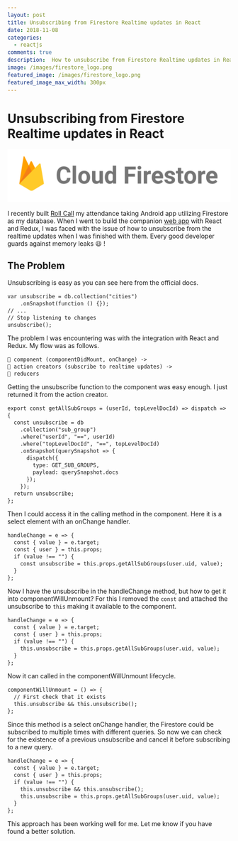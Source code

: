 ```yaml
---
layout: post
title: Unsubscribing from Firestore Realtime updates in React
date: 2018-11-08
categories:
  - reactjs
comments: true
description:  How to unsubscribe from Firestore Realtime updates in React
image: /images/firestore_logo.png
featured_image: /images/firestore_logo.png
featured_image_max_width: 300px
---
```


# Unsubscribing from Firestore Realtime updates in React

<img src="/images/firestore_logo.png" class="img-md img-center"  alt="firestore logo">


I recently built [Roll Call](https://play.google.com/store/apps/details?id=com.brandonlehr.rollcall) my attendance taking Android app utilizing Firestore as my database. When I went to build the companion [web app](https://brandonlehr.com/rollcall) with React and Redux, I was faced with the issue of how to unsubscribe from the realtime updates when I was finished with them. Every good developer guards against memory leaks 😃 !

## The Problem

Unsubscribing is easy as you can see here from the official docs.

    var unsubscribe = db.collection("cities")
        .onSnapshot(function () {});
    // ...
    // Stop listening to changes
    unsubscribe();


The problem I was encountering was with the integration with React and Redux. My flow was as follows.

    📁 component (componentDidMount, onChange) -> 
    📁 action creators (subscribe to realtime updates) ->
    📁 reducers 

Getting the unsubscribe function to the component was easy enough. I just returned it from the action creator.

    export const getAllSubGroups = (userId, topLevelDocId) => dispatch => {
      const unsubscribe = db
        .collection("sub_group")
        .where("userId", "==", userId)
        .where("topLevelDocId", "==", topLevelDocId)
        .onSnapshot(querySnapshot => {
          dispatch({
            type: GET_SUB_GROUPS,
            payload: querySnapshot.docs
          });
        });
      return unsubscribe;
    };


Then I could access it in the calling method in the component. Here it is a select element with an onChange handler.

    handleChange = e => {
      const { value } = e.target;
      const { user } = this.props;
      if (value !== "") {
        const unsubscribe = this.props.getAllSubGroups(user.uid, value);
      }
    };

Now I have the unsubscribe in the handleChange method, but how to get it into componentWillUnmount? For this I removed the `const` and attached the unsubscribe to `this` making it available to the component.

    handleChange = e => {
      const { value } = e.target;
      const { user } = this.props;
      if (value !== "") {
        this.unsubscribe = this.props.getAllSubGroups(user.uid, value);
      }
    };

Now it can called in the componentWillUnmount lifecycle.

    componentWillUnmount = () => {
      // First check that it exists
      this.unsubscribe && this.unsubscribe();
    };

Since this method is a select onChange handler, the Firestore could be subscribed to multiple times with different queries. So now we can check for the existence of a previous unsubscribe and cancel it before subscribing to a new query.

    handleChange = e => {
      const { value } = e.target;
      const { user } = this.props;
      if (value !== "") {
        this.unsubscribe && this.unsubscribe();
        this.unsubscribe = this.props.getAllSubGroups(user.uid, value);
      }
    };

This approach has been working well for me. Let me know if you have found a better solution.
